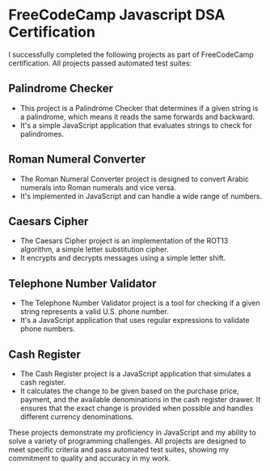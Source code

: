 # FreeCodeCamp Javascript DSA Certification
I successfully completed the following projects as part of FreeCodeCamp certification. All projects passed automated test suites:

## Palindrome Checker
- This project is a Palindrome Checker that determines if a given string is a palindrome, which means it reads the same forwards and backward.
- It's a simple JavaScript application that evaluates strings to check for palindromes.

## Roman Numeral Converter
- The Roman Numeral Converter project is designed to convert Arabic numerals into Roman numerals and vice versa.
- It's implemented in JavaScript and can handle a wide range of numbers.

## Caesars Cipher
- The Caesars Cipher project is an implementation of the ROT13 algorithm, a simple letter substitution cipher.
- It encrypts and decrypts messages using a simple letter shift.

## Telephone Number Validator
- The Telephone Number Validator project is a tool for checking if a given string represents a valid U.S. phone number.
- It's a JavaScript application that uses regular expressions to validate phone numbers.

## Cash Register
- The Cash Register project is a JavaScript application that simulates a cash register.
- It calculates the change to be given based on the purchase price, payment, and the available denominations in the cash register drawer. It ensures that the exact change is provided when possible and handles different currency denominations.

These projects demonstrate my proficiency in JavaScript and my ability to solve a variety of programming challenges. All projects are designed to meet specific criteria and pass automated test suites, showing my commitment to quality and accuracy in my work.
